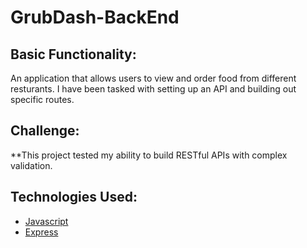  # GrubDash-BackEnd


## Basic Functionality:

An application that allows users to view and order food from different resturants. I have been tasked with setting up an API and building out specific routes.

## Challenge:

**This project tested my ability to build RESTful APIs with complex validation.

## Technologies Used:

-   [Javascript](https://developer.mozilla.org/en-US/docs/Web/JavaScript)
-   [Express](https://expressjs.com/)
